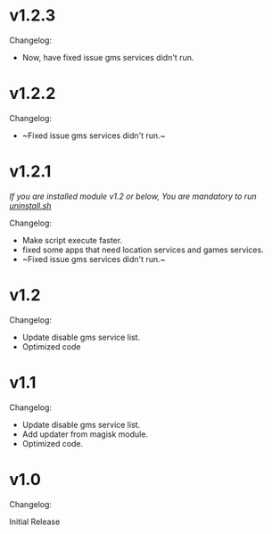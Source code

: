 # v1.2.3
Changelog:
* Now, have fixed issue gms services didn't run.

# v1.2.2
Changelog:
* ~Fixed issue gms services didn't run.~

# v1.2.1
*If you are installed module v1.2 or below, You are mandatory to run [uninstall.sh](https://github.com/IRedDragonICY/Disable-Unwanted-Google-Play-Services#uninstall)*

Changelog:
* Make script execute faster.
* fixed some apps that need location services and games services.
* ~Fixed issue gms services didn't run.~

# v1.2
Changelog:
* Update disable gms service list.
* Optimized code

# v1.1
Changelog:
* Update disable gms service list.
* Add updater from magisk module.
* Optimized code.

# v1.0
Changelog:

Initial Release
